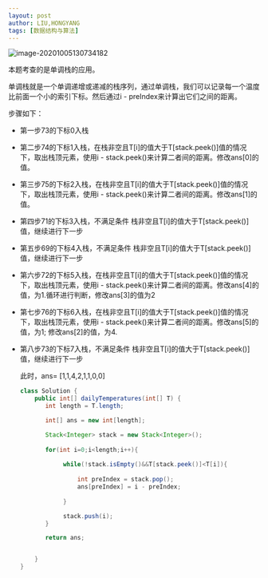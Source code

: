 ```yaml
---
layout: post
author: LIU,HONGYANG
tags: [数据结构与算法]
---
```




![image-20201005130734182](https://tva1.sinaimg.cn/large/007S8ZIlgy1gjedlv8tw5j30rc0hsn01.jpg)



本题考查的是单调栈的应用。

单调栈就是一个单调递增或递减的栈序列，通过单调栈，我们可以记录每一个温度比前面一个小的索引下标。然后通过i - preIndex来计算出它们之间的距离。

步骤如下：

- 第一步73的下标0入栈

- 第二步74的下标1入栈，在栈非空且T[i]的值大于T[stack.peek()]值的情况下，取出栈顶元素，使用i - stack.peek()来计算二者间的距离。修改ans[0]的值。

- 第三步75的下标2入栈，在栈非空且T[i]的值大于T[stack.peek()]值的情况下，取出栈顶元素，使用i - stack.peek()来计算二者间的距离。修改ans[1]的值。

- 第四步71的下标3入栈，不满足条件 栈非空且T[i]的值大于T[stack.peek()]值，继续进行下一步

- 第五步69的下标4入栈，不满足条件 栈非空且T[i]的值大于T[stack.peek()]值，继续进行下一步

- 第六步72的下标5入栈，在栈非空且T[i]的值大于T[stack.peek()]值的情况下，取出栈顶元素，使用i - stack.peek()来计算二者间的距离。修改ans[4]的值，为1.循环进行判断，修改ans[3]的值为2

- 第七步76的下标6入栈，在栈非空且T[i]的值大于T[stack.peek()]值的情况下，取出栈顶元素，使用i - stack.peek()来计算二者间的距离。修改ans[5]的值，为1; 修改ans[2]的值，为4.

- 第八步73的下标7入栈，不满足条件 栈非空且T[i]的值大于T[stack.peek()]值，继续进行下一步

  此时，ans= [1,1,4,2,1,1,0,0]

  

  

  ```java
  class Solution {
      public int[] dailyTemperatures(int[] T) {
         int length = T.length;
  
         int[] ans = new int[length];
  
         Stack<Integer> stack = new Stack<Integer>();
         
         for(int i=0;i<length;i++){
             
              while(!stack.isEmpty()&&T[stack.peek()]<T[i]){
                  
                  int preIndex = stack.pop();
                  ans[preIndex] = i - preIndex;
                 
              }
  
              stack.push(i);
         } 
  
         return ans;
  
  
      }
  }
  ```

  

